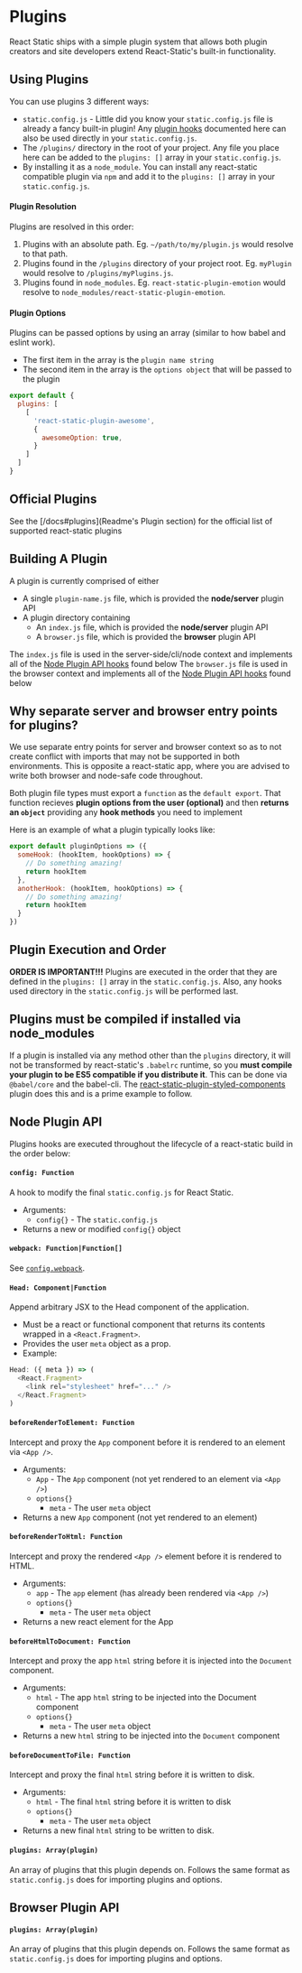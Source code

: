 # Plugins

React Static ships with a simple plugin system that allows both plugin creators and site developers extend React-Static's built-in functionality.

## Using Plugins

You can use plugins 3 different ways:

- `static.config.js` - Little did you know your `static.config.js` file is already a fancy built-in plugin! Any [plugin hooks](#plugin-api) documented here can also be used directly in your `static.config.js`.
- The `/plugins/` directory in the root of your project. Any file you place here can be added to the `plugins: []` array in your `static.config.js`.
- By installing it as a `node_module`. You can install any react-static compatible plugin via `npm` and add it to the `plugins: []` array in your `static.config.js`.

#### Plugin Resolution

Plugins are resolved in this order:

1.  Plugins with an absolute path. Eg. `~/path/to/my/plugin.js` would resolve to that path.
2.  Plugins found in the `/plugins` directory of your project root. Eg. `myPlugin` would resolve to `/plugins/myPlugins.js`.
3.  Plugins found in `node_modules`. Eg. `react-static-plugin-emotion` would resolve to `node_modules/react-static-plugin-emotion`.

#### Plugin Options

Plugins can be passed options by using an array (similar to how babel and eslint work).
- The first item in the array is the `plugin name string`
- The second item in the array is the `options object` that will be passed to the plugin


```javascript
export default {
  plugins: [
    [
      'react-static-plugin-awesome',
      {
        awesomeOption: true,
      }
    ]
  ]
}
```

## Official Plugins

See the [/docs#plugins](Readme's Plugin section) for the official list of supported react-static plugins

## Building A Plugin

A plugin is currently comprised of either
- A single `plugin-name.js` file, which is provided the **node/server** plugin API
- A plugin directory containing
  - An `index.js` file, which is provided the **node/server** plugin API
  - A `browser.js` file, which is provided the **browser** plugin API
  
The `index.js` file is used in the server-side/cli/node context and implements all of the [Node Plugin API hooks](#node-plugin-api) found below
The `browser.js` file is used in the browser context and implements all of the [Node Plugin API hooks](#browser-plugin-api) found below
  
## Why separate server and browser entry points for plugins?
We use separate entry points for server and browser context so as to not create conflict with imports that may not be supported in both environments. This is opposite a react-static app, where you are advised to write both browser and node-safe code throughout.

Both plugin file types must export a `function` as the `default export`. That function recieves **plugin options from the user (optional)** and then **returns an `object`** providing any **hook methods** you need to implement

Here is an example of what a plugin typically looks like:

```javascript
export default pluginOptions => ({
  someHook: (hookItem, hookOptions) => {
    // Do something amazing!
    return hookItem
  },
  anotherHook: (hookItem, hookOptions) => {
    // Do something amazing!
    return hookItem
  }
})
```

## Plugin Execution and Order

**ORDER IS IMPORTANT!!!** Plugins are executed in the order that they are defined in the `plugins: []` array in the `static.config.js`. Also, any hooks used directory in the `static.config.js` will be performed last.

## Plugins must be compiled if installed via node_modules

If a plugin is installed via any method other than the `plugins` directory, it will not be transformed by react-static's `.babelrc` runtime, so you **must compile your plugin to be ES5 compatible if you distribute it**. This can be done via `@babel/core` and the babel-cli. The [react-static-plugin-styled-components](https://github.com/nozzle/react-static-plugin-styled-components) plugin does this and is a prime example to follow.

## Node Plugin API

Plugins hooks are executed throughout the lifecycle of a react-static build in the order below:

#### `config: Function`

A hook to modify the final `static.config.js` for React Static.

- Arguments:
  - `config{}` - The `static.config.js`
- Returns a new or modified `config{}` object

#### `webpack: Function|Function[]`

See [`config.webpack`](/docs/config/#webpack).

#### `Head: Component|Function`

Append arbitrary JSX to the Head component of the application.

- Must be a react or functional component that returns its contents wrapped in a `<React.Fragment>`.
- Provides the user `meta` object as a prop.
- Example:

```javascript
Head: ({ meta }) => (
  <React.Fragment>
    <link rel="stylesheet" href="..." />
  </React.Fragment>
)
```

#### `beforeRenderToElement: Function`

Intercept and proxy the `App` component before it is rendered to an element via `<App />`.

- Arguments:
  - `App` - The `App` component (not yet rendered to an element via `<App />`)
  - `options{}`
    - `meta` - The user `meta` object
- Returns a new `App` component (not yet rendered to an element)

#### `beforeRenderToHtml: Function`

Intercept and proxy the rendered `<App />` element before it is rendered to HTML.

- Arguments:
  - `app` - The `app` element (has already been rendered via `<App />`)
  - `options{}`
    - `meta` - The user `meta` object
- Returns a new react element for the App

#### `beforeHtmlToDocument: Function`

Intercept and proxy the app `html` string before it is injected into the `Document` component.

- Arguments:
  - `html` - The app `html` string to be injected into the Document component
  - `options{}`
    - `meta` - The user `meta` object
- Returns a new `html` string to be injected into the `Document` component

#### `beforeDocumentToFile: Function`

Intercept and proxy the final `html` string before it is written to disk.

- Arguments:
  - `html` - The final `html` string before it is written to disk
  - `options{}`
    - `meta` - The user `meta` object
- Returns a new final `html` string to be written to disk.

#### `plugins: Array(plugin)`

An array of plugins that this plugin depends on. Follows the same format as `static.config.js` does for importing plugins and options.

## Browser Plugin API

#### `plugins: Array(plugin)`

An array of plugins that this plugin depends on. Follows the same format as `static.config.js` does for importing plugins and options.
